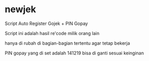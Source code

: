 # newjek
Script Auto Register Gojek + PIN Gopay

Script ini adalah hasil re'code milik orang lain

hanya di rubah di bagian-bagian tertentu agar tetap bekerja

PIN gopay yang di set adalah 141219 bisa di ganti sesuai keinginan
